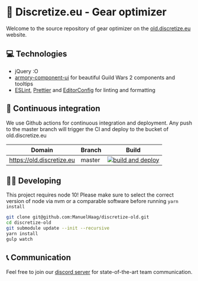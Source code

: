 # 🌌 Discretize.eu - Gear optimizer

Welcome to the source repository of gear optimizer on the [old.discretize.eu](https://old.discretize.eu) website.

## 💻 Technologies

- jQuery :O
- [armory-component-ui](https://github.com/madou/armory-component-ui) for beautiful Guild Wars 2 components and tooltips
- [ESLint](https://github.com/eslint/eslint), [Prettier](https://github.com/prettier/prettier) and [EditorConfig](https://editorconfig.org/) for linting and formatting


## 🔄 Continuous integration

We use Github actions for continuous integration and deployment. Any push to the master branch will trigger the CI and deploy to the bucket of old.discretize.eu

| Domain                        | Branch  | Build                                                                                                                                                |
| ----------------------------- | ------- | ---------------------------------------------------------------------------------------------------------------------------------------------------- |
| https://old.discretize.eu         | master  | [![build and deploy](https://github.com/discretize/discretize-old/actions/workflows/build-deploy.yml/badge.svg)](https://github.com/discretize/discretize-old/actions/workflows/build-deploy.yml) |

## 👨‍💻 Developing

This project requires node 10! Please make sure to select the correct version of node via nvm or a comparable software before running `yarn install`

```sh
git clone git@github.com:ManuelHaag/discretize-old.git
cd discretize-old
git submodule update --init --recursive
yarn install
gulp watch
```

## 📞 Communication

Feel free to join our [discord server](https://discord.gg/7C4TBTu) for state-of-the-art team communication.
